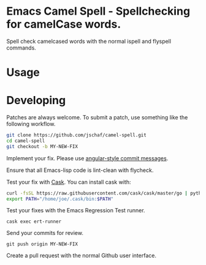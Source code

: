 # Emacs Camel Spell - Spellchecking for camelCase words.

Spell check camelcased words with the normal ispell and flyspell commands.


<!-- # Installation -->

<!-- ## With MELPA -->

<!-- First, add the package repository: -->

<!-- ```lisp -->
<!-- (add-to-list 'package-archives -->
<!--              '("melpa" . "https://melpa.org/packages/") t) -->
<!-- ``` -->

<!-- Then install camel-spell: -->

<!-- <kbd>M-x package-install RET camel-spell RET</kbd> -->

# Usage


# Developing

Patches are always welcome.  To submit a patch, use something like the following
workflow.

``` sh
git clone https://github.com/jschaf/camel-spell.git
cd camel-spell
git checkout -b MY-NEW-FIX
```

Implement your fix.  Please use [angular-style commit messages](https://github.com/angular/angular.js/blob/master/CONTRIBUTING.md#-git-commit-guidelines).

Ensure that all Emacs-lisp code is lint-clean with flycheck.

Test your fix with [Cask](https://github.com/cask/cask).  You can install cask with:

``` sh
curl -fsSL https://raw.githubusercontent.com/cask/cask/master/go | python
export PATH="/home/joe/.cask/bin:$PATH"

```

Test your fixes with the Emacs Regression Test runner.


```
cask exec ert-runner
```

Send your commits for review.

```
git push origin MY-NEW-FIX
```

Create a pull request with the normal Github user interface.
